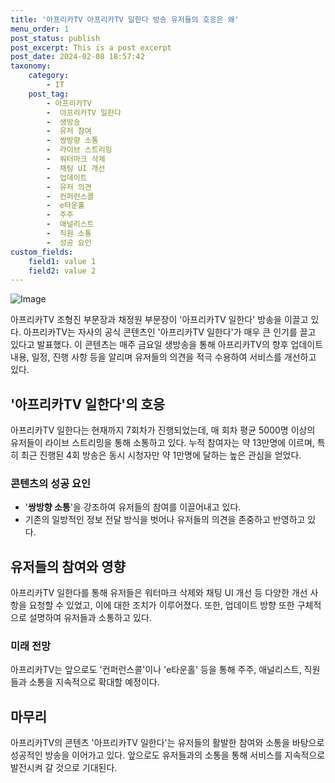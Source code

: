 ```yaml
---
title: '아프리카TV 아프리카TV 일한다 방송 유저들의 호응은 왜'
menu_order: 1
post_status: publish
post_excerpt: This is a post excerpt
post_date: 2024-02-08 18:57:42
taxonomy:
    category:
        - IT
    post_tag:
        - 아프리카TV
        -  아프리카TV 일한다
        -  생방송
        -  유저 참여
        -  쌍방향 소통
        -  라이브 스트리밍
        -  워터마크 삭제
        -  채팅 UI 개선
        -  업데이트
        -  유저 의견
        -  컨퍼런스콜
        -  e타운홀
        -  주주
        -  애널리스트
        -  직원 소통
        -  성공 요인
custom_fields:
    field1: value 1
    field2: value 2
---
```


![Image](https://imgnews.pstatic.net/image/008/2024/02/08/0004996861_001_20240208110301011.jpg?type=w647)

아프리카TV 조형진 부문장과 채정원 부문장이 '아프리카TV 일한다' 방송을 이끌고 있다. 아프리카TV는 자사의 공식 콘텐츠인 '아프리카TV 일한다'가 매우 큰 인기를 끌고 있다고 발표했다. 이 콘텐츠는 매주 금요일 생방송을 통해 아프리카TV의 향후 업데이트 내용, 일정, 진행 사항 등을 알리며 유저들의 의견을 적극 수용하여 서비스를 개선하고 있다.
## '아프리카TV 일한다'의 호응
아프리카TV 일한다는 현재까지 7회차가 진행되었는데, 매 회차 평균 5000명 이상의 유저들이 라이브 스트리밍을 통해 소통하고 있다. 누적 참여자는 약 13만명에 이르며, 특히 최근 진행된 4회 방송은 동시 시청자만 약 1만명에 달하는 높은 관심을 얻었다.
### 콘텐츠의 성공 요인
- '**쌍방향 소통**'을 강조하여 유저들의 참여를 이끌어내고 있다.
- 기존의 일방적인 정보 전달 방식을 벗어나 유저들의 의견을 존중하고 반영하고 있다.
## 유저들의 참여와 영향
아프리카TV 일한다를 통해 유저들은 워터마크 삭제와 채팅 UI 개선 등 다양한 개선 사항을 요청할 수 있었고, 이에 대한 조치가 이루어졌다. 또한, 업데이트 방향 또한 구체적으로 설명하여 유저들과 소통하고 있다.
### 미래 전망
아프리카TV는 앞으로도 '컨퍼런스콜'이나 'e타운홀' 등을 통해 주주, 애널리스트, 직원들과 소통을 지속적으로 확대할 예정이다.
## 마무리
아프리카TV의 콘텐츠 '아프리카TV 일한다'는 유저들의 활발한 참여와 소통을 바탕으로 성공적인 방송을 이어가고 있다. 앞으로도 유저들과의 소통을 통해 서비스를 지속적으로 발전시켜 갈 것으로 기대된다.

